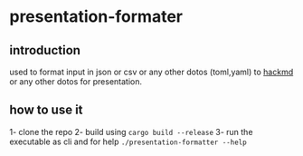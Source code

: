 # presentation-formater

## introduction
used to format input in json or csv or any other dotos (toml,yaml)
to [hackmd](https://hackmd.io/) or any other dotos for presentation. 

## how to use it
1- clone the repo
2- build using    `cargo build --release`
3- run the executable as cli and for help `./presentation-formatter --help
`

